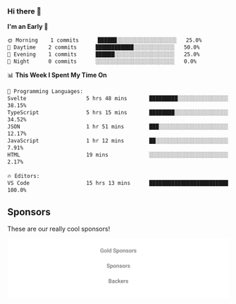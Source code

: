 ### Hi there 👋

<!--
**alexanderniebuhr/alexanderniebuhr** is a ✨ _special_ ✨ repository because its `README.md` (this file) appears on your GitHub profile.

Here are some ideas to get you started:

- 🔭 I’m currently working on ...
- 🌱 I’m currently learning ...
- 👯 I’m looking to collaborate on ...
- 🤔 I’m looking for help with ...
- 💬 Ask me about ...
- 📫 How to reach me: ...
- 😄 Pronouns: ...
- ⚡ Fun fact: ...
-->

<!--START_SECTION:waka-->
**I'm an Early 🐤** 

```text
🌞 Morning    1 commits      ██████░░░░░░░░░░░░░░░░░░░   25.0% 
🌆 Daytime    2 commits      ████████████░░░░░░░░░░░░░   50.0% 
🌃 Evening    1 commits      ██████░░░░░░░░░░░░░░░░░░░   25.0% 
🌙 Night      0 commits      ░░░░░░░░░░░░░░░░░░░░░░░░░   0.0%

```


📊 **This Week I Spent My Time On** 

```text
💬 Programming Languages: 
Svelte                   5 hrs 48 mins       █████████░░░░░░░░░░░░░░░░   38.15% 
TypeScript               5 hrs 15 mins       ████████░░░░░░░░░░░░░░░░░   34.52% 
JSON                     1 hr 51 mins        ███░░░░░░░░░░░░░░░░░░░░░░   12.17% 
JavaScript               1 hr 12 mins        ██░░░░░░░░░░░░░░░░░░░░░░░   7.91% 
HTML                     19 mins             ░░░░░░░░░░░░░░░░░░░░░░░░░   2.17%

🔥 Editors: 
VS Code                  15 hrs 13 mins      █████████████████████████   100.0%

```


<!--END_SECTION:waka-->

## Sponsors

These are our really cool sponsors!

<!-- sponsors -->

<!-- sponsors -->

<p align="center">
  <a href="https://github.com/sponsors/alexanderniebuhr">
    <img src='./sponsors.svg'/>
  </a>
</p>
